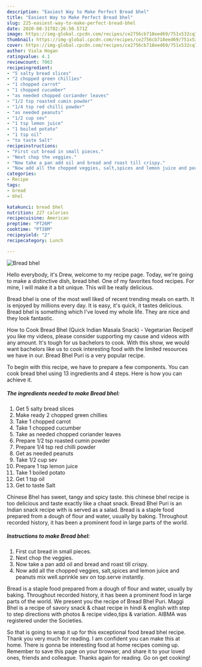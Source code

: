 ```yaml
---
description: "Easiest Way to Make Perfect Bread bhel"
title: "Easiest Way to Make Perfect Bread bhel"
slug: 225-easiest-way-to-make-perfect-bread-bhel
date: 2020-08-31T02:26:50.571Z
image: https://img-global.cpcdn.com/recipes/ce2756cb718eed69/751x532cq70/bread-bhel-recipe-main-photo.jpg
thumbnail: https://img-global.cpcdn.com/recipes/ce2756cb718eed69/751x532cq70/bread-bhel-recipe-main-photo.jpg
cover: https://img-global.cpcdn.com/recipes/ce2756cb718eed69/751x532cq70/bread-bhel-recipe-main-photo.jpg
author: Viola Hogan
ratingvalue: 4.1
reviewcount: 7063
recipeingredient:
- "5 salty bread slices"
- "2 chopped green chillies"
- "1 chopped carrot"
- "1 chopped cucumber"
- "as needed chopped coriander leaves"
- "1/2 tsp roasted cumin powder"
- "1/4 tsp red chilli powder"
- "as needed peanuts"
- "1/2 cup sev"
- "1 tsp lemon juice"
- "1 boiled potato"
- "1 tsp oil"
- "to taste Salt"
recipeinstructions:
- "First cut bread in small pieces."
- "Next chop the veggies."
- "Now take a pan add oil and bread and roast till crispy."
- "Now add all the chopped veggies, salt,spices and lemon juice and peanuts mix well.sprinkle sev on top.serve instantly."
categories:
- Recipe
tags:
- bread
- bhel

katakunci: bread bhel 
nutrition: 227 calories
recipecuisine: American
preptime: "PT26M"
cooktime: "PT38M"
recipeyield: "2"
recipecategory: Lunch

---
```



![Bread bhel](https://img-global.cpcdn.com/recipes/ce2756cb718eed69/751x532cq70/bread-bhel-recipe-main-photo.jpg)

Hello everybody, it's Drew, welcome to my recipe page. Today, we're going to make a distinctive dish, bread bhel. One of my favorites food recipes. For mine, I will make it a bit unique. This will be really delicious.

Bread bhel is one of the most well liked of recent trending meals on earth. It is enjoyed by millions every day. It is easy, it's quick, it tastes delicious. Bread bhel is something which I've loved my whole life. They are nice and they look fantastic.

How to Cook Bread Bhel (Quick Indian Masala Snack) - Vegetarian RecipeIf you like my videos, please consider supporting my cause and videos with any amount. It&#39;s tough for us bachelors to cook. With this show, we would want bachelors like us to cook interesting food with the limited resources we have in our. Bread Bhel Puri is a very popular recipe.


To begin with this recipe, we have to prepare a few components. You can cook bread bhel using 13 ingredients and 4 steps. Here is how you can achieve it.

<!--inarticleads1-->

##### The ingredients needed to make Bread bhel:

1. Get 5 salty bread slices
1. Make ready 2 chopped green chillies
1. Take 1 chopped carrot
1. Take 1 chopped cucumber
1. Take as needed chopped coriander leaves
1. Prepare 1/2 tsp roasted cumin powder
1. Prepare 1/4 tsp red chilli powder
1. Get as needed peanuts
1. Take 1/2 cup sev
1. Prepare 1 tsp lemon juice
1. Take 1 boiled potato
1. Get 1 tsp oil
1. Get to taste Salt


Chinese Bhel has sweet, tangy and spicy taste. this chinese bhel recipe is too delicious and taste exactly like a chaat snack. Bread Bhel Puri is an Indian snack recipe with is served as a salad. Bread is a staple food prepared from a dough of flour and water, usually by baking. Throughout recorded history, it has been a prominent food in large parts of the world. 

<!--inarticleads2-->

##### Instructions to make Bread bhel:

1. First cut bread in small pieces.
1. Next chop the veggies.
1. Now take a pan add oil and bread and roast till crispy.
1. Now add all the chopped veggies, salt,spices and lemon juice and peanuts mix well.sprinkle sev on top.serve instantly.


Bread is a staple food prepared from a dough of flour and water, usually by baking. Throughout recorded history, it has been a prominent food in large parts of the world. We present you the recipe of Bread Bhel Puri. Maggi Bhel is a recipe of savory snack &amp; chaat recipe in hindi &amp; english with step to step directions with photos &amp; recipe video,tips &amp; variation. AIBMA was registered under the Societies. 

So that is going to wrap it up for this exceptional food bread bhel recipe. Thank you very much for reading. I am confident you can make this at home. There is gonna be interesting food at home recipes coming up. Remember to save this page on your browser, and share it to your loved ones, friends and colleague. Thanks again for reading. Go on get cooking!
